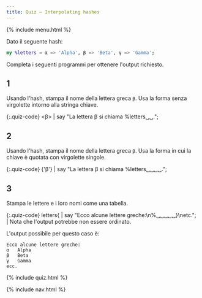 ```yaml
---
title: Quiz — Interpolating hashes
---
```


{% include menu.html %}

Dato il seguente hash:

```raku
my %letters = α => 'Alpha', β => 'Beta', γ => 'Gamma';
```

Completa i seguenti programmi per ottenere l'output richiesto.

## 1

Usando l'hash, stampa il nome della lettera greca `β`. Usa la forma senza virgolette intorno alla stringa chiave.

{:.quiz-code}
&lt;β&gt; | say &quot;La lettera β si chiama %letters␣␣.&quot;;

## 2

Usando l'hash, stampa il nome della lettera greca `β`. Usa la forma in cui la chiave è quotata con virgolette singole.

{:.quiz-code}
{&apos;β&apos;} | say &quot;La lettera β si chiama %letters␣␣␣␣.&quot;;


## 3

Stampa le lettere e i loro nomi come una tabella.

{:.quiz-code}
letters{ | say &quot;Ecco alcune lettere greche:\n%␣␣␣␣␣}\netc.&quot;; | Nota che l'output potrebbe non essere ordinato.

L'output possibile per questo caso è:

    Ecco alcune lettere greche:
    α	Alpha
    β	Beta
    γ	Gamma
    ecc.

{% include quiz.html %}

{% include nav.html %}